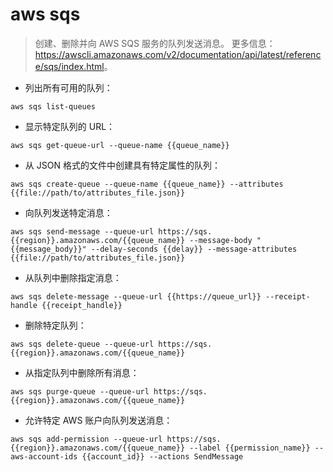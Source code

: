 # aws sqs

> 创建、删除并向 AWS SQS 服务的队列发送消息。
> 更多信息：<https://awscli.amazonaws.com/v2/documentation/api/latest/reference/sqs/index.html>。

- 列出所有可用的队列：

`aws sqs list-queues`

- 显示特定队列的 URL：

`aws sqs get-queue-url --queue-name {{queue_name}}`

- 从 JSON 格式的文件中创建具有特定属性的队列：

`aws sqs create-queue --queue-name {{queue_name}} --attributes {{file://path/to/attributes_file.json}}`

- 向队列发送特定消息：

`aws sqs send-message --queue-url https://sqs.{{region}}.amazonaws.com/{{queue_name}} --message-body "{{message_body}}" --delay-seconds {{delay}} --message-attributes {{file://path/to/attributes_file.json}}`

- 从队列中删除指定消息：

`aws sqs delete-message --queue-url {{https://queue_url}} --receipt-handle {{receipt_handle}}`

- 删除特定队列：

`aws sqs delete-queue --queue-url https://sqs.{{region}}.amazonaws.com/{{queue_name}}`

- 从指定队列中删除所有消息：

`aws sqs purge-queue --queue-url https://sqs.{{region}}.amazonaws.com/{{queue_name}}`

- 允许特定 AWS 账户向队列发送消息：

`aws sqs add-permission --queue-url https://sqs.{{region}}.amazonaws.com/{{queue_name}} --label {{permission_name}} --aws-account-ids {{account_id}} --actions SendMessage`